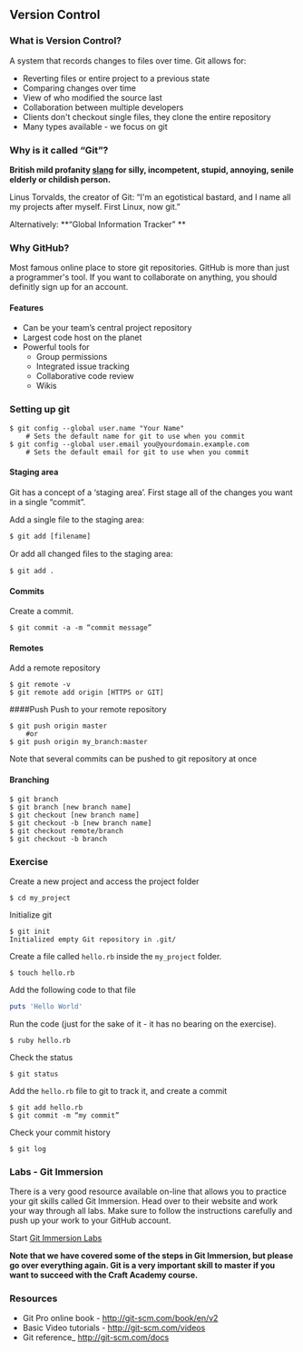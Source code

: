 ## Version Control
### What is Version Control? 
A system that records changes to files over time. 
Git allows for:
* Reverting files or entire project to a previous state 
* Comparing changes over time 
* View of who modified the source last 
* Collaboration between multiple developers
* Clients don't checkout single files, they clone the entire repository
* Many types available - we focus on git

### Why is it called “Git”?
**British mild profanity [slang](http://www.urbandictionary.com/define.php?term=git
) for silly, incompetent, stupid, annoying, senile elderly or childish person.** 

Linus Torvalds, the creator of Git: “I'm an egotistical bastard, and I name all my projects after myself. First Linux, now git.” 

Alternatively: **“Global Information Tracker” **

### Why GitHub?
Most famous online place to store git repositories. GitHub is more than just a programmer's tool. If you want to collaborate on anything, you should definitly sign up for an account. 

#### Features
* Can be your team’s central project repository 
* Largest code host on the planet
* Powerful tools for  
    * Group permissions
    * Integrated issue tracking
    * Collaborative code review
    * Wikis

### Setting up git

```shell
$ git config --global user.name "Your Name"
    # Sets the default name for git to use when you commit
$ git config --global user.email you@yourdomain.example.com
    # Sets the default email for git to use when you commit

```

#### Staging area
Git has a concept of a ‘staging area’. First stage all of the changes you want in a single “commit”.

Add a single file to the staging area:
```shell
$ git add [filename] 
```
Or add all changed ﬁles to the staging area:
```shell
$ git add .
```
#### Commits
Create a commit. 
```shell
$ git commit -a -m “commit message”
```
#### Remotes
Add a remote repository

```shell
$ git remote -v 
$ git remote add origin [HTTPS or GIT]
```
####Push
Push to your remote repository
```shell
$ git push origin master 
    #or
$ git push origin my_branch:master
```

Note that several commits can be pushed to git repository at once

#### Branching
```shell
$ git branch 
$ git branch [new branch name]
$ git checkout [new branch name]
$ git checkout -b [new branch name]
$ git checkout remote/branch
$ git checkout -b branch
```

### Exercise

Create a new project and access the project folder

```shell
$ cd my_project
```
Initialize git
```shell
$ git init
Initialized empty Git repository in .git/
```

Create a file called `hello.rb` inside the `my_project` folder.
```shell
$ touch hello.rb
```

Add the following code to that file

```ruby
puts 'Hello World'
```
Run the code (just for the sake of it - it has no bearing on the exercise).
```shell
$ ruby hello.rb
```
Check the status
```shell
$ git status
```

Add the `hello.rb` file to git to track it, and create a commit
```shell
$ git add hello.rb
$ git commit -m “my commit”
```
Check your commit history
```shell
$ git log
```

### Labs - Git Immersion
There is a very good resource available on-line that allows you to practice your git skills called Git Immersion. Head over to their website and work your way through all labs. Make sure to follow the instructions carefully and push up your work to your GitHub account.

Start [Git Immersion Labs](http://gitimmersion.com/lab_01.html)

**Note that we have covered some of the steps in Git Immersion, but please go over everything again. Git is a very important skill to master if you want to succeed with the Craft Academy course.**
### Resources

* Git Pro online book - http://git-scm.com/book/en/v2
* Basic Video tutorials - http://git-scm.com/videos
* Git reference_ http://git-scm.com/docs











